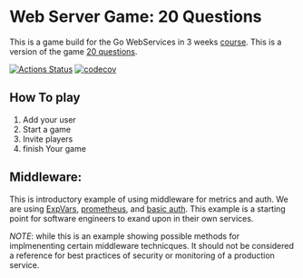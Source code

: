 # Web Server Game: 20 Questions

This is a game build for the Go WebServices in 3 weeks [course](https://github.com/Soypete/WebServices-in-3-weeks). This is a version of the game [20 questions](https://en.wikipedia.org/wiki/Twenty_questions).

[![Actions Status](https://github.com/soypete/{}/workflows/build/badge.svg)](https://github.com/soypete/{}/actions/workflows/go.yml)
[![codecov](https://codecov.io/gh/soypete/{}/branch/master/graph/badge.svg)](https://codecov.io/gh/soypete/{})

## How To play

1.  Add your user
2.  Start a game
3.  Invite players
4.  finish Your game

## Middleware:

This is introductory example of using middleware for metrics and auth. We are using [ExpVars](https://pkg.go.dev/expvar#section-documentation), [prometheus](https://github.com/prometheus/client_golang), and [basic auth](https://developer.mozilla.org/en-US/docs/Web/HTTP/Authentication#basic_authentication_scheme). This example is a starting point for software engineers to exand upon in their own services.

_NOTE_: while this is an example showing possible methods for implmenenting certain middleware technicques. It should not be considered a reference for best practices of security or monitoring of a production service.
